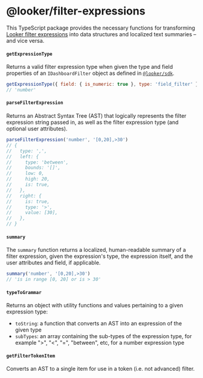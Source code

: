 # @looker/filter-expressions

This TypeScript package provides the necessary functions for transforming [Looker filter expressions](https://docs.looker.com/reference/filter-expressions) into data structures and localized text summaries – and vice versa.

#### `getExpressionType`

Returns a valid filter expression type when given the type and field properties of an `IDashboardFilter` object as defined in [`@looker/sdk`](https://github.com/looker-open-source/sdk-codegen/tree/main/packages/sdk).

```js
getExpressionType({ field: { is_numeric: true }, type: 'field_filter' })
// 'number'
```

#### `parseFilterExpression`

Returns an Abstract Syntax Tree (AST) that logically represents the filter expression string passed in, as well as the filter expression type (and optional user attributes).

```js
parseFilterExpression('number', '[0,20],>30')
// {
//   type: ',',
//   left: {
//     type: 'between',
//     bounds: '[]',
//     low: 0,
//     high: 20,
//     is: true,
//   },
//   right: {
//     is: true,
//     type: '>',
//     value: [30],
//   },
// }
```

#### `summary`

The `summary` function returns a localized, human-readable summary of a filter expression, given the expression's type, the expression itself, and the user attributes and field, if applicable.

```js
summary('number', '[0,20],>30')
// 'is in range [0, 20] or is > 30'
```

#### `typeToGrammar`

Returns an object with utility functions and values pertaining to a given expression type:

- `toString`: a function that converts an AST into an expression of the given type
- `subTypes`: an array containing the sub-types of the expression type, for example ">", "<", "=", "between", etc, for a number expression type

#### `getFilterTokenItem`

Converts an AST to a single item for use in a token (i.e. not advanced) filter.
